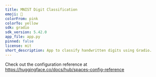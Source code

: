 ```yaml
---
title: MNIST Digit Classification
emoji: 🐢
colorFrom: pink
colorTo: yellow
sdk: gradio
sdk_version: 5.42.0
app_file: app.py
pinned: false
license: mit
short_description: App to classify handwritten digits using Gradio.
---
```


Check out the configuration reference at https://huggingface.co/docs/hub/spaces-config-reference
